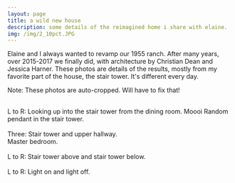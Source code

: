 ```yaml
---
layout: page
title: a wild new house
description: some details of the reimagined home i share with elaine.
img: /img/2_10pct.JPG
---
```


Elaine and I always wanted to revamp our 1955 ranch. After many years, over 2015-2017 we finally did, with architecture by Christian Dean and Jessica Harner. These photos are details of the results, mostly from my favorite part of the house, the stair tower. It's different every day.

Note: These photos are auto-cropped. Will have to fix that!

<div class="img_row">
	<img class="col one" src="{{ site.baseurl }}/img/1.jpg" alt="" title="image 1"/>
	<img class="col one" src="{{ site.baseurl }}/img/3.jpg" alt="" title="image 3"/>
</div>
<div class="col three caption">
	L to R: Looking up into the stair tower from the dining room. Moooi Random pendant in the stair tower.
</div>

<div class="img_row">
	<img class="col one" src="{{ site.baseurl }}/img/11.jpg" alt="" title="image 11"/>
	<img class="col one" src="{{ site.baseurl }}/img/12.jpg" alt="" title="image 12"/>
	<img class="col one" src="{{ site.baseurl }}/img/14.jpg" alt="" title="image 14"/>
</div>
<div class="col three caption">
	Three: Stair tower and upper hallway.
</div>

<div class="img_row">
	<img class="col three" src="{{ site.baseurl }}/img/5.jpg" alt="" title="image 5"/>
</div>
<div class="col three caption">
Master bedroom.
</div>

<div class="img_row">
	<img class="col two" src="{{ site.baseurl }}/img/4.jpg" alt="" title="image 4"/>
	<img class="col one" src="{{ site.baseurl }}/img/6.jpg" alt="" title="image 6"/>
</div>
<div class="col three caption">
L to R: Stair tower above and stair tower below.
</div>


<div class="img_row">
  <img class="col one" src="{{ site.baseurl }}/img/7.jpg" alt="" title="image 7"/>
  <img class="col two" src="{{ site.baseurl }}/img/8.jpg" alt="" title="image 8"/>
</div>
<div class="col three caption">
L to R: Light on and light off.
</div>
